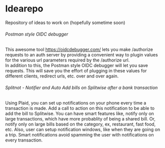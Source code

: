 # Idearepo

Repository of ideas to work on (hopefully sometime soon)

###### Postman style OIDC debugger 

This awesome tool https://oidcdebugger.com/ lets you make /authorize requests to an auth server by providing a convenient way to plugin values for the various url parameters required by the /authorize url.<br />
In addition to this, the Postman style OIDC debugger will let you save requests. This will save you the effort of plugging in these values for different clients, redirect urls, etc. over and over again.

###### Splitnot - Notifier and Auto Add bills on Splitwise after a bank transaction

Using Plaid, you can set up notifications on your phone every time a transaction is made. Add a call to action on this notification to be able to add the bill to Splitwise. You can have smart features like, notify only on large transactions, which have more probablity of being a shared bill. Or, notify only on large bills based on the category, ex, restaurant, fast food, etc. Also, user can setup notification windows, like when they are going on a trip. Smart notifications avoid spamming the user with notifications on every transaction.
